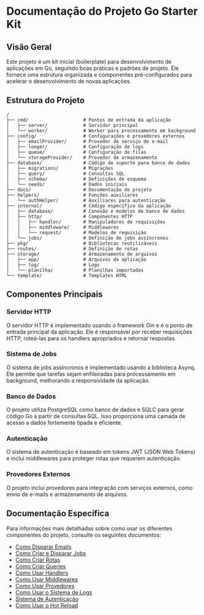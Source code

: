 # Documentação do Projeto Go Starter Kit

## Visão Geral

Este projeto é um kit inicial (boilerplate) para desenvolvimento de aplicações em Go, seguindo boas práticas e padrões de projeto. Ele fornece uma estrutura organizada e componentes pré-configurados para acelerar o desenvolvimento de novas aplicações.

## Estrutura do Projeto

```
/
├── cmd/                    # Pontos de entrada da aplicação
│   ├── server/             # Servidor principal
│   └── worker/             # Worker para processamento em background
├── config/                 # Configurações e provedores externos
│   ├── emailProvider/      # Provedor de serviço de e-mail
│   ├── looger/             # Configuração de logs
│   ├── queue/              # Configuração de filas
│   └── storageProvider/    # Provedor de armazenamento
├── database/               # Código de suporte para banco de dados
│   ├── migrations/         # Migrações
│   ├── query/              # Consultas SQL
│   ├── schema/             # Definições de esquema
│   └── seeds/              # Dados iniciais
├── docs/                   # Documentação do projeto
├── helpers/                # Funções auxiliares
│   └── authHelper/         # Auxiliares para autenticação
├── internal/               # Código específico da aplicação
│   ├── database/           # Conexão e modelos de banco de dados
│   ├── http/               # Componentes HTTP
│   │   ├── handler/        # Manipuladores de requisições
│   │   ├── middleware/     # Middlewares
│   │   └── request/        # Modelos de requisição
│   └── jobs/               # Definição de jobs assíncronos
├── pkg/                    # Bibliotecas reutilizáveis
├── routes/                 # Definição de rotas
├── storage/                # Armazenamento de arquivos
│   ├── app/                # Arquivos da aplicação
│   ├── log/                # Logs
│   └── planilha/           # Planilhas importadas
└── template/               # Templates HTML
```

## Componentes Principais

### Servidor HTTP

O servidor HTTP é implementado usando o framework Gin e é o ponto de entrada principal da aplicação. Ele é responsável por receber requisições HTTP, roteá-las para os handlers apropriados e retornar respostas.

### Sistema de Jobs

O sistema de jobs assíncronos é implementado usando a biblioteca Asynq. Ele permite que tarefas sejam enfileiradas para processamento em background, melhorando a responsividade da aplicação.

### Banco de Dados

O projeto utiliza PostgreSQL como banco de dados e SQLC para gerar código Go a partir de consultas SQL. Isso proporciona uma camada de acesso a dados fortemente tipada e eficiente.

### Autenticação

O sistema de autenticação é baseado em tokens JWT (JSON Web Tokens) e inclui middlewares para proteger rotas que requerem autenticação.

### Provedores Externos

O projeto inclui provedores para integração com serviços externos, como envio de e-mails e armazenamento de arquivos.

## Documentação Específica

Para informações mais detalhadas sobre como usar os diferentes componentes do projeto, consulte os seguintes documentos:

- [Como Disparar Emails](./emails.md)
- [Como Criar e Disparar Jobs](./jobs.md)
- [Como Criar Rotas](./rotas.md)
- [Como Criar Queries](./queries.md)
- [Como Usar Handlers](./handlers.md)
- [Como Usar Middlewares](./middlewares.md)
- [Como Usar Provedores](./provedores.md)
- [Como Usar o Sistema de Logs](./logs.md)
- [Sistema de Autenticação](./autenticacao.md)
- [Como Usar o Hot Reload](./hot-reload.md)
